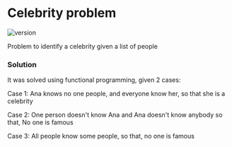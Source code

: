 # Celebrity problem
![version](https://img.shields.io/badge/version-0.0.1-yellow.svg)

Problem to identify a celebrity given a list of people
### Solution

It was solved using functional programming, given 2 cases:

Case 1: Ana knows no one people, and everyone know her, so that she is a celebrity

Case 2: One person doesn't know Ana and Ana doesn't know anybody so that, No one is famous

Case 3: All people know some people, so that, no one is famous